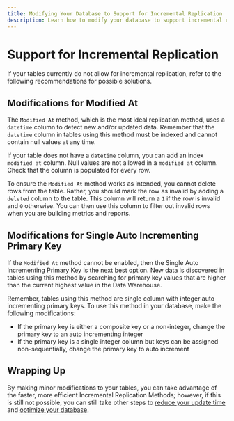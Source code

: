 ```yaml
---
title: Modifying Your Database to Support for Incremental Replication
description: Learn how to modify your database to support incremental replication. 
---
```

# Support for Incremental Replication

If your tables currently do not allow for incremental replication, refer to the following recommendations for possible solutions.

## Modifications for Modified At

The `Modified At` method, which is the most ideal replication method, uses a `datetime` column to detect new and/or updated data. Remember that the `datetime` column in tables using this method must be indexed and cannot contain null values at any time.

If your table does not have a `datetime` column, you can add an index `modified at` column. Null values are not allowed in a `modified at` column. Check that the column is populated for every row.

To ensure the `Modified At` method works as intended, you cannot delete rows from the table. Rather, you should mark the row as invalid by adding a `deleted` column to the table. This column will return a `1` if the row is invalid and `0` otherwise. You can then use this column to filter out invalid rows when you are building metrics and reports.

## Modifications for Single Auto Incrementing Primary Key

If the `Modified At` method cannot be enabled, then the Single Auto Incrementing Primary Key is the next best option. New data is discovered in tables using this method by searching for primary key values that are higher than the current highest value in the Data Warehouse.

Remember, tables using this method are single column with integer auto incrementing primary keys. To use this method in your database, make the following modifications:

* If the primary key is either a composite key or a non-integer, change the primary key to an auto incrementing integer
* If the primary key is a single integer column but keys can be assigned non-sequentially, change the primary key to auto increment

## Wrapping Up

By making minor modifications to your tables, you can take advantage of the faster, more efficient Incremental Replication Methods; however, if this is still not possible, you can still take other steps to [reduce your update time](../best-practices/reduce-update-cycle-time.md) and [optimize your database](../best-practices/opt-db-analysis.md). 
